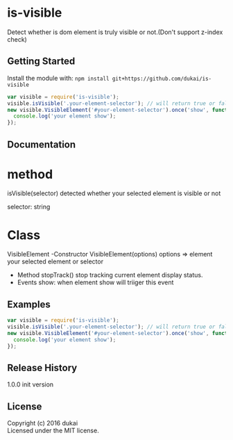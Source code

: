 # is-visible

Detect whether is dom element is truly visible or not.(Don't support z-index check)

## Getting Started
Install the module with: `npm install git+https://github.com/dukai/is-visible`

```javascript
var visible = require('is-visible');
visible.isVisible('.your-element-selector'); // will return true or false by your selected element truly display status
new visible.VisibleElement('#your-element-selector').once('show', function(){
  console.log('your element show');
});
```

## Documentation
# method 
isVisible(selector)
detected whether your selected element is visible or not

selector: string

# Class 
VisibleElement
-Constructor 
VisibleElement(options)
options => 
  element your selected element or selector

- Method 
stopTrack()
stop tracking current element display status.
- Events 
  show: when element show will triiger this event

## Examples

```javascript
var visible = require('is-visible');
visible.isVisible('.your-element-selector'); // will return true or false by your selected element truly display status
new visible.VisibleElement('#your-element-selector').once('show', function(){
  console.log('your element show');
});
```

## Release History
1.0.0 init version

## License
Copyright (c) 2016 dukai  
Licensed under the MIT license.
